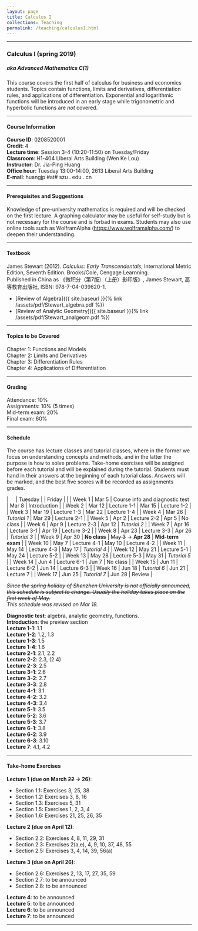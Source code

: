 ```yaml
---
layout: page
title: Calculus I
collections: Teaching
permalink: /teaching/calculus1.html
---
```


---
### Calculus I (spring 2019)
##### aka Advanced Mathematics C(1)

This course covers the first half of calculus for business and economics students. Topics contain functions, limits and derivatives, differentiation rules, and applications of differentiation. Exponential and logarithmic functions will be introduced in an early stage while trigonometric and hyperbolic functions are *not* covered.

---
#### Course Information

**Course ID**: 0208520001   
**Credit**: 4    
**Lecture time**: Session 3-4 (10:20-11:50) on Tuesday/Friday    
**Classroom**: H1-404 Liberal Arts Building (Wen Ke Lou)   
**Instructor**: Dr. Jia-Ping Huang   
**Office hour**: Tuesday 13:00-14:00, 2613 Liberal Arts Building   
**E-mail**: huangjp #at# szu . edu . cn

---
#### Prerequisites and Suggestions

Knowledge of pre-university mathematics is required and will be checked on the first lecture. A graphing calculator may be useful for self-study but is not necessary for the course and is forbad in exams. Students may also use online tools such as WolframAlpha (<https://www.wolframalpha.com/>) to deepen their understanding.

---
#### Textbook

James Stewart (2012). *Calculus: Early Transcendentals*, International Metric Edition, Seventh Edition. Brooks/Cole, Cengage Learnning.   
Published in China as 《微积分（第7版）（上册）影印版》, James Stewart, 高等教育出版社, ISBN: 978-7-04-039620-1.

* [Review of Algebra]({{ site.baseurl }}{% link /assets/pdf/Stewart_algebra.pdf %})
* [Review of Analytic Geometry]({{ site.baseurl }}{% link /assets/pdf/Stewart_analgeom.pdf %})

---
#### Topics to be Covered

Chapter 1: Functions and Models   
Chapter 2: Limits and Derivatives   
Chapter 3: Differentiation Rules   
Chapter 4: Applications of Differentiation

---
#### Grading

Attendance: 10%   
Assignments: 10% (5 times)   
Mid-term exam: 20%   
Final exam: 60%   

---
#### Schedule

The course has lecture classes and tutorial classes, where in the former we focus on understanding concepts and methods, and in the latter the purpose is how to solve problems. Take-home exercises will be assigned before each tutorial and will be explained during the tutorial. Students must hand in their answers at the beginning of each tutorial class. Answers will be marked, and the best five scores will be recorded as assignments grades.

| &nbsp; &nbsp; | Tuesday | | Friday | |
| Week 1 | Mar 5 | Course info and diagnostic test | Mar 8 | Introduction |
| Week 2 | Mar 12 | Lecture 1-1 | Mar 15 | Lecture 1-2 |
| Week 3 | Mar 19 | Lecture 1-3 | Mar 22 | Lecture 1-4 |
| Week 4 | Mar 26 | *Tutorial 1* | Mar 29 | Lecture 2-1 |
| Week 5 | Apr 2 | Lecture 2-2 | Apr 5 | No class |
| Week 6 | Apr 9 | Lecture 2-3 | Apr 12 | *Tutorial 2* |
| Week 7 | Apr 16 | Lecture 3-1 | Apr 19 | Lecture 3-2 |
| Week 8 | Apr 23 | Lecture 3-3 | Apr 26 | *Tutorial 3* |
| Week 9 | Apr 30 | **No class** | ~~May 3~~ &#8594; **Apr 28** | **Mid-term exam** |
| Week 10 | May 7 | Lecture 4-1 | May 10 | Lecture 4-2  |
| Week 11 | May 14 | Lecture 4-3 | May 17 | *Tutorial 4* |
| Week 12 | May 21 | Lecture 5-1 | May 24 | Lecture 5-2 |
| Week 13 | May 28 | Lecture 5-3 | May 31 | *Tutorial 5* |
| Week 14 | Jun 4 | Lecture 6-1 | Jun 7 | No class |
| Week 15 | Jun 11 | Lecture 6-2 | Jun 14 | Lecture 6-3 |
| Week 16 | Jun 18 | *Tutorial 6* | Jun 21 | Lecture 7 |
| Week 17 | Jun 25 | *Tutorial 7* | Jun 28 | Review |

~~*Since the spring holiday of Shenzhen University is not officially announced, this schedule is subject to change. Usually the holiday takes place on the first week of May.*~~   
*This schedule was revised on Mar 18.*

**Diagnostic test**: algebra, analytic geometry, functions.   
**Introduction**: the preview section   
**Lecture 1-1**: 1.1   
**Lecture 1-2**: 1.2, 1.3   
**Lecture 1-3**: 1.5   
**Lecture 1-4**: 1.6   
**Lecture 2-1**: 2.1, 2.2   
**Lecture 2-2**: 2.3, (2.4)   
**Lecture 2-3**: 2.5   
**Lecture 3-1**: 2.6   
**Lecture 3-2**: 2.7   
**Lecture 3-3**: 2.8   
**Lecture 4-1**: 3.1   
**Lecture 4-2**: 3.2   
**Lecture 4-3**: 3.4   
**Lecture 5-1**: 3.5   
**Lecture 5-2**: 3.6   
**Lecture 5-3**: 3.7   
**Lecture 6-1**: 3.8   
**Lecture 6-2**: 3.9   
**Lecture 6-3**: 3.10   
**Lecture 7**: 4.1, 4.2   

---
#### Take-home Exercises   

**Lecture 1 (due on March ~~22~~ &#8594; 26)**:
* Section 1.1: Exercises 3, 25, 38
* Section 1.2: Exercises 3, 8, 16
* Section 1.3: Exercises 5, 31
* Section 1.5: Exercises 1, 2, 3, 4
* Section 1.6: Exercises 21, 25, 26, 35

**Lecture 2 (due on April 12)**:    
* Section 2.2: Exercises 4, 8, 11, 29, 31   
* Section 2.3: Exercises 2(a,e), 4, 9, 10, 37, 48, 55   
* Section 2.5: Exercises 3, 4, 14, 39, 56(a)   

**Lecture 3 (due on April 26)**:    
* Section 2.6: Exercises 2, 13, 17, 27, 35, 59   
* Section 2.7: to be announced   
* Section 2.8: to be announced

**Lecture 4**: to be announced    
**Lecture 5**: to be announced    
**Lecture 6**: to be announced    
**Lecture 7**: to be announced    

---
